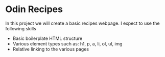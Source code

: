 # Odin Recipes #

In this project we will create a basic recipes webpage.
I expect to use the following skills

- Basic boilerplate HTML structure
- Various element types such as: h1, p, a, li, ol, ul, img
- Relative linking to the various pages

